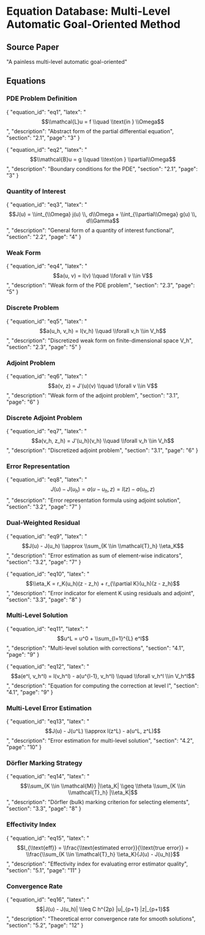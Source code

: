 # Equation Database: Multi-Level Automatic Goal-Oriented Method

## Source Paper
"A painless multi-level automatic goal-oriented"

## Equations

### PDE Problem Definition

{
  "equation_id": "eq1",
  "latex": "$$\\mathcal{L}u = f \\quad \\text{in } \\Omega$$",
  "description": "Abstract form of the partial differential equation",
  "section": "2.1",
  "page": "3"
}

{
  "equation_id": "eq2",
  "latex": "$$\\mathcal{B}u = g \\quad \\text{on } \\partial\\Omega$$",
  "description": "Boundary conditions for the PDE",
  "section": "2.1",
  "page": "3"
}

### Quantity of Interest

{
  "equation_id": "eq3",
  "latex": "$$J(u) = \\int_{\\Omega} j(u) \\, d\\Omega + \\int_{\\partial\\Omega} g(u) \\, d\\Gamma$$",
  "description": "General form of a quantity of interest functional",
  "section": "2.2",
  "page": "4"
}

### Weak Form

{
  "equation_id": "eq4",
  "latex": "$$a(u, v) = l(v) \\quad \\forall v \\in V$$",
  "description": "Weak form of the PDE problem",
  "section": "2.3",
  "page": "5"
}

### Discrete Problem

{
  "equation_id": "eq5",
  "latex": "$$a(u_h, v_h) = l(v_h) \\quad \\forall v_h \\in V_h$$",
  "description": "Discretized weak form on finite-dimensional space V_h",
  "section": "2.3",
  "page": "5"
}

### Adjoint Problem

{
  "equation_id": "eq6",
  "latex": "$$a(v, z) = J'(u)(v) \\quad \\forall v \\in V$$",
  "description": "Weak form of the adjoint problem",
  "section": "3.1",
  "page": "6"
}

### Discrete Adjoint Problem

{
  "equation_id": "eq7",
  "latex": "$$a(v_h, z_h) = J'(u_h)(v_h) \\quad \\forall v_h \\in V_h$$",
  "description": "Discretized adjoint problem",
  "section": "3.1",
  "page": "6"
}

### Error Representation

{
  "equation_id": "eq8",
  "latex": "$$J(u) - J(u_h) = a(u - u_h, z) = l(z) - a(u_h, z)$$",
  "description": "Error representation formula using adjoint solution",
  "section": "3.2",
  "page": "7"
}

### Dual-Weighted Residual

{
  "equation_id": "eq9",
  "latex": "$$J(u) - J(u_h) \\approx \\sum_{K \\in \\mathcal{T}_h} \\eta_K$$",
  "description": "Error estimation as sum of element-wise indicators",
  "section": "3.2",
  "page": "7"
}

{
  "equation_id": "eq10",
  "latex": "$$\\eta_K = r_K(u_h)(z - z_h) + r_{\\partial K}(u_h)(z - z_h)$$",
  "description": "Error indicator for element K using residuals and adjoint",
  "section": "3.3",
  "page": "8"
}

### Multi-Level Solution

{
  "equation_id": "eq11",
  "latex": "$$u^L = u^0 + \\sum_{l=1}^{L} e^l$$",
  "description": "Multi-level solution with corrections",
  "section": "4.1",
  "page": "9"
}

{
  "equation_id": "eq12",
  "latex": "$$a(e^l, v_h^l) = l(v_h^l) - a(u^{l-1}, v_h^l) \\quad \\forall v_h^l \\in V_h^l$$",
  "description": "Equation for computing the correction at level l",
  "section": "4.1",
  "page": "9"
}

### Multi-Level Error Estimation

{
  "equation_id": "eq13",
  "latex": "$$J(u) - J(u^L) \\approx l(z^L) - a(u^L, z^L)$$",
  "description": "Error estimation for multi-level solution",
  "section": "4.2",
  "page": "10"
}

### Dörfler Marking Strategy

{
  "equation_id": "eq14",
  "latex": "$$\\sum_{K \\in \\mathcal{M}} |\\eta_K| \\geq \\theta \\sum_{K \\in \\mathcal{T}_h} |\\eta_K|$$",
  "description": "Dörfler (bulk) marking criterion for selecting elements",
  "section": "3.3",
  "page": "8"
}

### Effectivity Index

{
  "equation_id": "eq15",
  "latex": "$$I_{\\text{eff}} = \\frac{\\text{estimated error}}{\\text{true error}} = \\frac{\\sum_{K \\in \\mathcal{T}_h} \\eta_K}{J(u) - J(u_h)}$$",
  "description": "Effectivity index for evaluating error estimator quality",
  "section": "5.1",
  "page": "11"
}

### Convergence Rate

{
  "equation_id": "eq16",
  "latex": "$$|J(u) - J(u_h)| \\leq C h^{2p} |u|_{p+1} |z|_{p+1}$$",
  "description": "Theoretical error convergence rate for smooth solutions",
  "section": "5.2",
  "page": "12"
}
